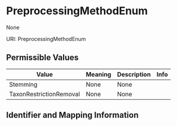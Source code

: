 # PreprocessingMethodEnum

None

URI: PreprocessingMethodEnum

## Permissible Values

| Value | Meaning | Description | Info |
| --- | --- | --- | --- |
| Stemming | None | None | |
| TaxonRestrictionRemoval | None | None | |


## Identifier and Mapping Information





